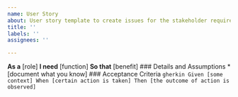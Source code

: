 ```yaml
---
name: User Story
about: User story template to create issues for the stakeholder requirements.
title: ''
labels: ''
assignees: ''

---
```


**As a** [role]
           **I need** [function]
           **So that** [benefit]
           ### Details and Assumptions
           * [document what you know]
           ### Acceptance Criteria
           ```gherkin
           Given [some context]
           When [certain action is taken]
           Then [the outcome of action is observed]
           ```
